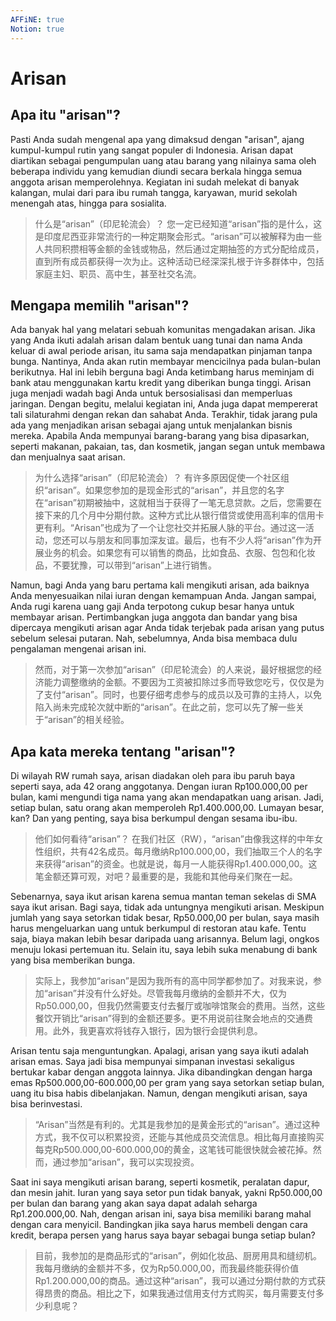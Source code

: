```yaml
---
AFFiNE: true
Notion: true
---
```


# Arisan

## Apa itu "arisan"?

Pasti Anda sudah mengenal apa yang dimaksud dengan "arisan", ajang kumpul-kumpul rutin yang sangat populer di Indonesia. Arisan dapat diartikan sebagai pengumpulan uang atau barang yang nilainya sama oleh beberapa individu yang kemudian diundi secara berkala hingga semua anggota arisan memperolehnya. Kegiatan ini sudah melekat di banyak kalangan, mulai dari para ibu rumah tangga, karyawan, murid sekolah menengah atas, hingga para sosialita.

> 什么是“arisan”（印尼轮流会）？
> 您一定已经知道“arisan”指的是什么，这是印度尼西亚非常流行的一种定期聚会形式。“arisan”可以被解释为由一些人共同积攒相等金额的金钱或物品，然后通过定期抽签的方式分配给成员，直到所有成员都获得一次为止。这种活动已经深深扎根于许多群体中，包括家庭主妇、职员、高中生，甚至社交名流。

## Mengapa memilih "arisan"?

Ada banyak hal yang melatari sebuah komunitas mengadakan arisan. Jika yang Anda ikuti adalah arisan dalam bentuk uang tunai dan nama Anda keluar di awal periode arisan, itu sama saja mendapatkan pinjaman tanpa bunga. Nantinya, Anda akan rutin membayar mencicilnya pada bulan-bulan berikutnya. Hal ini lebih berguna bagi Anda ketimbang harus meminjam di bank atau menggunakan kartu kredit yang diberikan bunga tinggi. Arisan juga menjadi wadah bagi Anda untuk bersosialisasi dan memperluas jaringan. Dengan begitu, melalui kegiatan ini, Anda juga dapat mempererat tali silaturahmi dengan rekan dan sahabat Anda. Terakhir, tidak jarang pula ada yang menjadikan arisan sebagai ajang untuk menjalankan bisnis mereka. Apabila Anda mempunyai barang-barang yang bisa dipasarkan, seperti makanan, pakaian, tas, dan kosmetik, jangan segan untuk membawa dan menjualnya saat arisan.

> 为什么选择“arisan”（印尼轮流会）？
> 有许多原因促使一个社区组织“arisan”。如果您参加的是现金形式的“arisan”，并且您的名字在“arisan”初期被抽中，这就相当于获得了一笔无息贷款。之后，您需要在接下来的几个月中分期付款。这种方式比从银行借贷或使用高利率的信用卡更有利。“Arisan”也成为了一个让您社交并拓展人脉的平台。通过这一活动，您还可以与朋友和同事加深友谊。最后，也有不少人将“arisan”作为开展业务的机会。如果您有可以销售的商品，比如食品、衣服、包包和化妆品，不要犹豫，可以带到“arisan”上进行销售。

Namun, bagi Anda yang baru pertama kali mengikuti arisan, ada baiknya Anda menyesuaikan nilai iuran dengan kemampuan Anda. Jangan sampai, Anda rugi karena uang gaji Anda terpotong cukup besar hanya untuk membayar arisan. Pertimbangkan juga anggota dan bandar yang bisa dipercaya mengikuti arisan agar Anda tidak terjebak pada arisan yang putus sebelum selesai putaran. Nah, sebelumnya, Anda bisa membaca dulu pengalaman mengenai arisan ini.

> 然而，对于第一次参加“arisan”（印尼轮流会）的人来说，最好根据您的经济能力调整缴纳的金额。不要因为工资被扣除过多而导致您吃亏，仅仅是为了支付“arisan”。同时，也要仔细考虑参与的成员以及可靠的主持人，以免陷入尚未完成轮次就中断的“arisan”。在此之前，您可以先了解一些关于“arisan”的相关经验。

## Apa kata mereka tentang "arisan"?

Di wilayah RW rumah saya, arisan diadakan oleh para ibu paruh baya seperti saya, ada 42 orang anggotanya. Dengan iuran Rp100.000,00 per bulan, kami mengundi tiga nama yang akan mendapatkan uang arisan. Jadi, setiap bulan, satu orang akan memperoleh Rp1.400.000,00. Lumayan besar, kan? Dan yang penting, saya bisa berkumpul dengan sesama ibu-ibu.

> 他们如何看待“arisan”？
> 在我们社区（RW），“arisan”由像我这样的中年女性组织，共有42名成员。每月缴纳Rp100.000,00，我们抽取三个人的名字来获得“arisan”的资金。也就是说，每月一人能获得Rp1.400.000,00。这笔金额还算可观，对吧？最重要的是，我能和其他母亲们聚在一起。

Sebenarnya, saya ikut arisan karena semua mantan teman sekelas di SMA saya ikut arisan. Bagi saya, tidak ada untungnya mengikuti arisan. Meskipun jumlah yang saya setorkan tidak besar, Rp50.000,00 per bulan, saya masih harus mengeluarkan uang untuk berkumpul di restoran atau kafe. Tentu saja, biaya makan lebih besar daripada uang arisannya. Belum lagi, ongkos menuju lokasi pertemuan itu. Selain itu, saya lebih suka menabung di bank yang bisa memberikan bunga.

> 实际上，我参加“arisan”是因为我所有的高中同学都参加了。对我来说，参加“arisan”并没有什么好处。尽管我每月缴纳的金额并不大，仅为Rp50.000,00，但我仍然需要支付去餐厅或咖啡馆聚会的费用。当然，这些餐饮开销比“arisan”得到的金额还要多。更不用说前往聚会地点的交通费用。此外，我更喜欢将钱存入银行，因为银行会提供利息。

Arisan tentu saja menguntungkan. Apalagi, arisan yang saya ikuti adalah arisan emas. Saya jadi bisa mempunyai simpanan investasi sekaligus bertukar kabar dengan anggota lainnya. Jika dibandingkan dengan harga emas Rp500.000,00-600.000,00 per gram yang saya setorkan setiap bulan, uang itu bisa habis dibelanjakan. Namun, dengan mengikuti arisan, saya bisa berinvestasi.

> “Arisan”当然是有利的。尤其是我参加的是黄金形式的“arisan”。通过这种方式，我不仅可以积累投资，还能与其他成员交流信息。相比每月直接购买每克Rp500.000,00-600.000,00的黄金，这笔钱可能很快就会被花掉。然而，通过参加“arisan”，我可以实现投资。

Saat ini saya mengikuti arisan barang, seperti kosmetik, peralatan dapur, dan mesin jahit. Iuran yang saya setor pun tidak banyak, yakni Rp50.000,00 per bulan dan barang yang akan saya dapat adalah seharga Rp1.200.000,00. Nah, dengan arisan ini, saya bisa memiliki barang mahal dengan cara menyicil. Bandingkan jika saya harus membeli dengan cara kredit, berapa persen yang harus saya bayar sebagai bunga setiap bulan?

> 目前，我参加的是商品形式的“arisan”，例如化妆品、厨房用具和缝纫机。我每月缴纳的金额并不多，仅为Rp50.000,00，而我最终能获得价值Rp1.200.000,00的商品。通过这种“arisan”，我可以通过分期付款的方式获得昂贵的商品。相比之下，如果我通过信用支付方式购买，每月需要支付多少利息呢？
